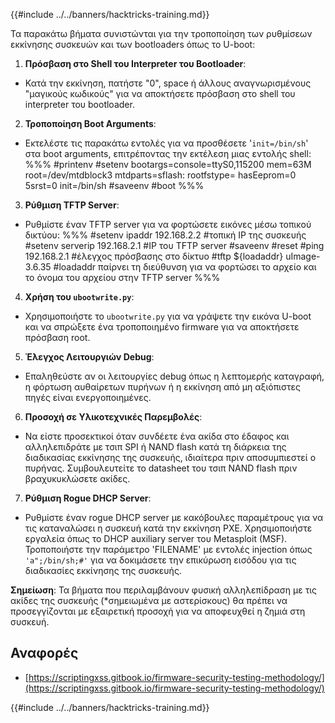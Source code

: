 {{#include ../../banners/hacktricks-training.md}}

Τα παρακάτω βήματα συνιστώνται για την τροποποίηση των ρυθμίσεων εκκίνησης συσκευών και των bootloaders όπως το U-boot:

1. **Πρόσβαση στο Shell του Interpreter του Bootloader**:

- Κατά την εκκίνηση, πατήστε "0", space ή άλλους αναγνωρισμένους "μαγικούς κωδικούς" για να αποκτήσετε πρόσβαση στο shell του interpreter του bootloader.

2. **Τροποποίηση Boot Arguments**:

- Εκτελέστε τις παρακάτω εντολές για να προσθέσετε '`init=/bin/sh`' στα boot arguments, επιτρέποντας την εκτέλεση μιας εντολής shell:
%%%
#printenv
#setenv bootargs=console=ttyS0,115200 mem=63M root=/dev/mtdblock3 mtdparts=sflash:<partitiionInfo> rootfstype=<fstype> hasEeprom=0 5srst=0 init=/bin/sh
#saveenv
#boot
%%%

3. **Ρύθμιση TFTP Server**:

- Ρυθμίστε έναν TFTP server για να φορτώσετε εικόνες μέσω τοπικού δικτύου:
%%%
#setenv ipaddr 192.168.2.2 #τοπική IP της συσκευής
#setenv serverip 192.168.2.1 #IP του TFTP server
#saveenv
#reset
#ping 192.168.2.1 #έλεγχος πρόσβασης στο δίκτυο
#tftp ${loadaddr} uImage-3.6.35 #loadaddr παίρνει τη διεύθυνση για να φορτώσει το αρχείο και το όνομα του αρχείου στην TFTP server
%%%

4. **Χρήση του `ubootwrite.py`**:

- Χρησιμοποιήστε το `ubootwrite.py` για να γράψετε την εικόνα U-boot και να σπρώξετε ένα τροποποιημένο firmware για να αποκτήσετε πρόσβαση root.

5. **Έλεγχος Λειτουργιών Debug**:

- Επαληθεύστε αν οι λειτουργίες debug όπως η λεπτομερής καταγραφή, η φόρτωση αυθαίρετων πυρήνων ή η εκκίνηση από μη αξιόπιστες πηγές είναι ενεργοποιημένες.

6. **Προσοχή σε Υλικοτεχνικές Παρεμβολές**:

- Να είστε προσεκτικοί όταν συνδέετε ένα ακίδα στο έδαφος και αλληλεπιδράτε με τσιπ SPI ή NAND flash κατά τη διάρκεια της διαδικασίας εκκίνησης της συσκευής, ιδιαίτερα πριν αποσυμπιεστεί ο πυρήνας. Συμβουλευτείτε το datasheet του τσιπ NAND flash πριν βραχυκυκλώσετε ακίδες.

7. **Ρύθμιση Rogue DHCP Server**:
- Ρυθμίστε έναν rogue DHCP server με κακόβουλες παραμέτρους για να τις καταναλώσει η συσκευή κατά την εκκίνηση PXE. Χρησιμοποιήστε εργαλεία όπως το DHCP auxiliary server του Metasploit (MSF). Τροποποιήστε την παράμετρο 'FILENAME' με εντολές injection όπως `'a";/bin/sh;#'` για να δοκιμάσετε την επικύρωση εισόδου για τις διαδικασίες εκκίνησης της συσκευής.

**Σημείωση**: Τα βήματα που περιλαμβάνουν φυσική αλληλεπίδραση με τις ακίδες της συσκευής (\*σημειωμένα με αστερίσκους) θα πρέπει να προσεγγίζονται με εξαιρετική προσοχή για να αποφευχθεί η ζημιά στη συσκευή.

## Αναφορές

- [https://scriptingxss.gitbook.io/firmware-security-testing-methodology/](https://scriptingxss.gitbook.io/firmware-security-testing-methodology/)

{{#include ../../banners/hacktricks-training.md}}
